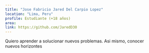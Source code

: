 ```yaml
---
title: "Jose Fabricio Jared Del Carpio Lopez"
location: "Lima, Peru"
profile: Estudiante (+18 años)
area: 
link: https://github.com/JaredD30
---
```


Quiero aprender a solucionar nuevos problemas. Asi mismo, conocer nuevos horizontes